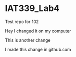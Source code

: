 # IAT339_Lab4
Test repo for 102

Hey I changed it on my computer

This is another change

I made this change in github.com
